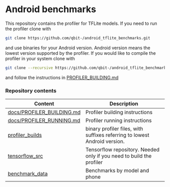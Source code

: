 Android benchmarks
==================
This repository contains the profiler for TFLite models. If you need to run the profiler
clone with 
```sh
git clone https://github.com/qbit-/android_tflite_benchmarks.git
```
and use binaries for your Android version. Android version means the lowest version supported by the 
profiler. If you would like to compile the profiler in your system clone with
```sh
git clone --recursive https://github.com/qbit-/android_tflite_benchmarks.git
```
and follow the instructions in [PROFILER_BUILDING.md](https://github.com/qbit-/android_tflite_benchmarks/blob/master/docs/PROFILER_BUILDING.md)
### Repository contents
| Content | Description |
| ------ | ------ |
| [docs/PROFILER_BUILDING.md](https://github.com/qbit-/android_tflite_benchmarks/blob/master/docs/PROFILER_BUILDING.md) |  Profiler building instructions |
| [docs/PROFILER_RUNNING.md](https://github.com/qbit-/android_tflite_benchmarks/blob/master/docs/PROFILER_RUNNING.md) | Profiler running instructions |
| [profiler_builds](https://github.com/qbit-/android_tflite_benchmarks/blob/master/profiler_builds) | binary profiler files, with suffixes referring to lowest Android version. |
| [tensorflow_src](https://github.com/qbit-/android_tflite_benchmarks/blob/master/tensorflow_src) | Tensorflow repository. Needed only if you need to build the profiler |
| [benchmark_data](https://github.com/qbit-/android_tflite_benchmarks/blob/master/benchmark_data) | Benchmarks by model and phone |
